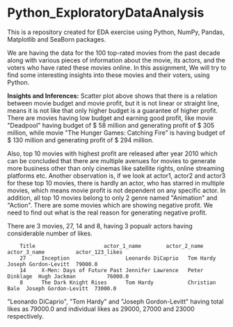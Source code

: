 # Python_ExploratoryDataAnalysis
This is a repository created for EDA exercise using Python, NumPy, Pandas, Matplotlib and SeaBorn packages.

We are having the data for the 100 top-rated movies from the past decade along with various pieces of information about the movie, its actors, and the voters who have rated these movies online. In this assignment, We will try to find some interesting insights into these movies and their voters, using Python.

**Insights and Inferences:**
Scatter plot above shows that there is a relation between movie budget and movie profit, but it is not linear or straight line, means it is not like that only higher budget is a guarantee of higher profit. There are movies having low budget and earning good profit, like movie "Deadpool" having budget of $ 58 million and generating profit of 
$ 305 million, while movie "The Hunger Games: Catching Fire" is having budget of $ 130 million and generating profit of $ 294 million.

Also, top 10 movies with highest profit are released after year 2010 which can be concluded that there are multiple avenues for movies to generate more business other than only cinemas like satellite rights, online streaming platforms etc.
Another observation is, if we look at actor1, actor2 and actor3 for these top 10 movies, there is hardly an actor, who has starred in multiple movies, which means movie profit is not dependent on any specific actor.
In addition, all top 10 movies belong to only 2 genre named "Animation" and "Action".
There are some movies which are showing negative profit. We need to find out what is the real reason for generating negative profit.

There are 3 movies, 27, 14 and 8, having 3 popualr actors having considerable number of likes.

        Title                      actor_1_name        actor_2_name    actor_3_name          actor_123_likes
        27     Inception                  Leonardo DiCaprio   Tom Hardy       Joseph Gordon-Levitt  79000.0
        14     X-Men: Days of Future Past Jennifer Lawrence   Peter Dinklage  Hugh Jackman          76000.0
        8      The Dark Knight Rises      Tom Hardy           Christian Bale  Joseph Gordon-Levitt  73000.0

"Leonardo DiCaprio", "Tom Hardy" and "Joseph Gordon-Levitt" having total likes as 79000.0 and individual likes as 29000, 27000 and 23000 respectively.
